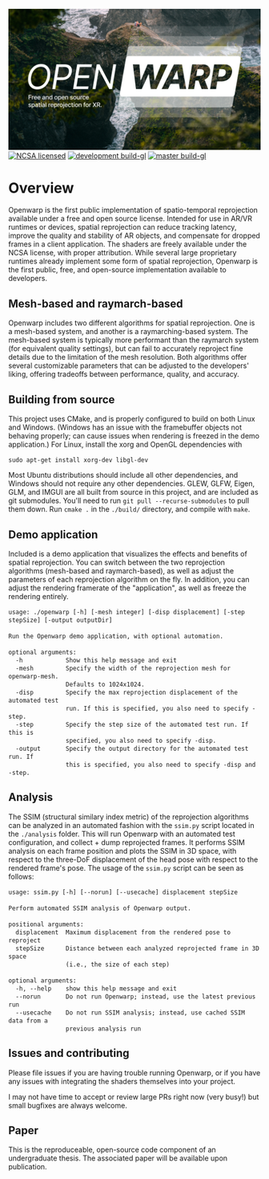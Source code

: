![logo](resources/logo.png)
[![NCSA licensed](https://img.shields.io/badge/license-NCSA-blue.svg)](LICENSE)
[![development build-gl](https://github.com/Zee2/openwarp/workflows/development%20build-gl/badge.svg)](https://github.com/Zee2/openwarp/actions)
[![master build-gl](https://github.com/Zee2/openwarp/workflows/master%20build-gl/badge.svg)](https://github.com/Zee2/openwarp/actions)


# Overview

Openwarp is the first public implementation of spatio-temporal reprojection available under a free and open source license. Intended for use in AR/VR runtimes or devices, spatial reprojection can reduce tracking latency, improve the quality and stability of AR objects, and compensate for dropped frames in a client application. The shaders are freely available under the NCSA license, with proper attribution. While several large proprietary runtimes already implement some form of spatial reprojection, Openwarp is the first public, free, and open-source implementation available to developers. 

## Mesh-based and raymarch-based

Openwarp includes two different algorithms for spatial reprojection. One is a mesh-based system, and another is a raymarching-based system. The mesh-based system is typically more performant than the raymarch system (for equivalent quality settings), but can fail to accurately reproject fine details due to the limitation of the mesh resolution. Both algorithms offer several customizable parameters that can be adjusted to the developers' liking, offering tradeoffs between performance, quality, and accuracy.

## Building from source

This project uses CMake, and is properly configured to build on both Linux and Windows. (Windows has an issue with the framebuffer objects not behaving properly; can cause issues when rendering is freezed in the demo application.) For Linux, install the xorg and OpenGL dependencies with
```
sudo apt-get install xorg-dev libgl-dev
```
Most Ubuntu distributions should include all other dependencies, and Windows should not require any other dependencies. GLEW, GLFW, Eigen, GLM, and IMGUI are all built from source in this project, and are included as git submodules. You'll need to run `git pull --recurse-submodules` to pull them down. Run `cmake .` in the `./build/` directory, and compile with `make`.

## Demo application

Included is a demo application that visualizes the effects and benefits of spatial reprojection. You can switch between the two reprojection algorithms (mesh-based and raymarch-based), as well as adjust the parameters of each reprojection algorithm on the fly. In addition, you can adjust the rendering framerate of the "application", as well as freeze the rendering entirely.

```
usage: ./openwarp [-h] [-mesh integer] [-disp displacement] [-step stepSize] [-output outputDir]

Run the Openwarp demo application, with optional automation.

optional arguments:
  -h            Show this help message and exit
  -mesh         Specify the width of the reprojection mesh for openwarp-mesh.
                Defaults to 1024x1024.
  -disp         Specify the max reprojection displacement of the automated test
                run. If this is specified, you also need to specify -step.
  -step         Specify the step size of the automated test run. If this is
                specified, you also need to specify -disp.
  -output       Specify the output directory for the automated test run. If
                this is specified, you also need to specify -disp and -step.
```

## Analysis

The SSIM (structural similary index metric) of the reprojection algorithms can be analyzed in an automated fashion with the `ssim.py` script located in the `./analysis` folder. This will run Openwarp with an automated test configuration, and collect + dump reprojected frames. It performs SSIM analysis on each frame position and plots the SSIM in 3D space, with respect to the three-DoF displacement of the head pose with respect to the rendered frame's pose. The usage of the `ssim.py` script can be seen as follows:
```
usage: ssim.py [-h] [--norun] [--usecache] displacement stepSize

Perform automated SSIM analysis of Openwarp output.

positional arguments:
  displacement  Maximum displacement from the rendered pose to reproject
  stepSize      Distance between each analyzed reprojected frame in 3D space
                (i.e., the size of each step)

optional arguments:
  -h, --help    show this help message and exit
  --norun       Do not run Openwarp; instead, use the latest previous run
  --usecache    Do not run SSIM analysis; instead, use cached SSIM data from a
                previous analysis run
```

## Issues and contributing

Please file issues if you are having trouble running Openwarp, or if you have any issues with integrating the shaders themselves into your project.

I may not have time to accept or review large PRs right now (very busy!) but small bugfixes are always welcome.

## Paper

This is the reproduceable, open-source code component of an undergraduate thesis. The associated paper will be available upon publication.